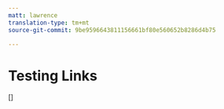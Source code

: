 ```yaml
---
matt: lawrence
translation-type: tm+mt
source-git-commit: 9be9596643811156661bf80e560652b8286d4b75

---
```


# Testing Links

[]